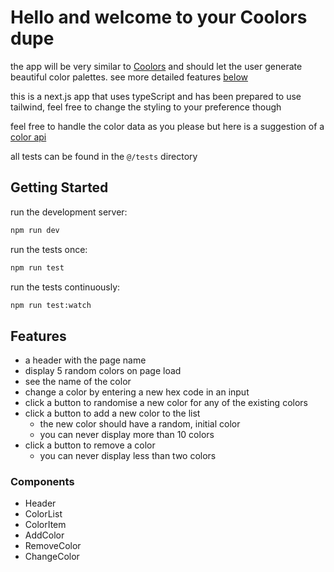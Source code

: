 # Hello and welcome to your Coolors dupe
the app will be very similar to [Coolors](https://coolors.co/1b2f33-28502e-47682c-8c7051-ef3054) and should let the user generate beautiful color palettes. see more detailed features [below](#features)

this is a next.js app that uses typeScript and has been prepared to use tailwind, feel free to change the styling to your preference though

feel free to handle the color data as you please but here is a suggestion of a [color api](https://www.thecolorapi.com/)

all tests can be found in the `@/tests` directory

## Getting Started

run the development server:

```bash
npm run dev
```

run the tests once:

```bash
npm run test
```

run the tests continuously:

```bash
npm run test:watch
```

## Features
- a header with the page name
- display 5 random colors on page load
- see the name of the color
- change a color by entering a new hex code in an input
- click a button to randomise a new color for any of the existing colors
- click a button to add a new color to the list
  - the new color should have a random, initial color
  - you can never display more than 10 colors
- click a button to remove a color
  - you can never display less than two colors

### Components
- Header
- ColorList
- ColorItem
- AddColor
- RemoveColor
- ChangeColor